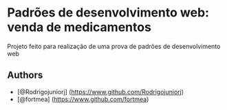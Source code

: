 # Padrões de desenvolvimento web: venda de medicamentos
Projeto feito para realização de uma prova de padrões de desenvolvimento web

## Authors
- [@Rodrigojuniorj] (https://www.github.com/Rodrigojuniorj)
- [@fortmea] (https://www.github.com/fortmea)

